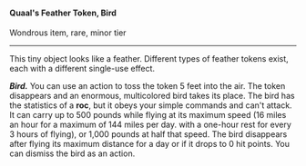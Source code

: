 #### Quaal's Feather Token, Bird

Wondrous item, rare, minor tier

---

This tiny object looks like a feather. Different types of feather tokens exist, each with a different single-use effect.

***Bird.*** You can use an action to toss the token 5 feet into the air. The token disappears and an enormous, multicolored bird takes its place. The bird has the statistics of a **roc**, but it obeys your simple commands and can't attack. It can carry up to 500 pounds while flying at its maximum speed (16 miles an hour for a maximum of 144 miles per day. with a one-hour rest for every 3 hours of flying), or 1,000 pounds at half that speed. The bird disappears after flying its maximum distance for a day or if it drops to 0 hit points. You can dismiss the bird as an action.